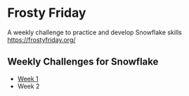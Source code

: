 # Frosty Friday

A weekly challenge to practice and develop Snowflake skills
https://frostyfriday.org/

## Weekly Challenges for Snowflake

- [Week 1](https://github.com/jameskalfox/frosty-friday-snowflake-challenges/blob/main/Week_1_Basic_External_Stages/Week%201%20%E2%80%93%20Basic%20-%20External%20Stages.sql)
- Week 2